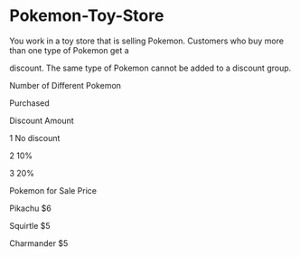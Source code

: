 # Pokemon-Toy-Store

You work in a toy store that is selling Pokemon. Customers who buy more than one type of Pokemon get a

discount. The same type of Pokemon cannot be added to a discount group.

Number of Different Pokemon

Purchased

Discount Amount

1 No discount

2 10%

3 20%

Pokemon for Sale Price

Pikachu $6

Squirtle $5

Charmander $5
